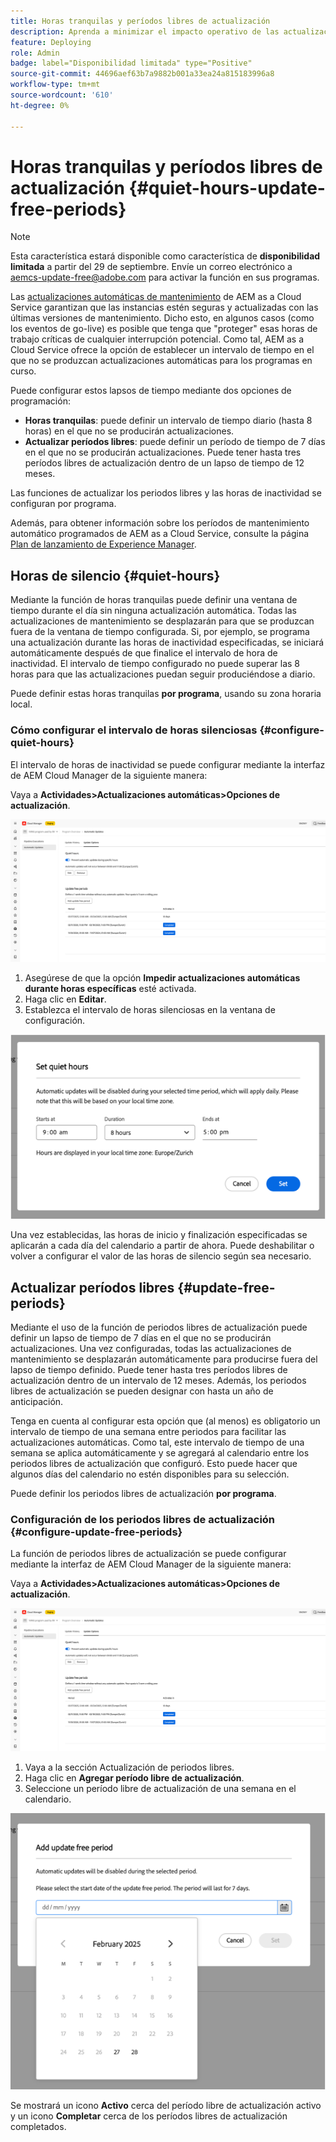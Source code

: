 ```yaml
---
title: Horas tranquilas y períodos libres de actualización
description: Aprenda a minimizar el impacto operativo de las actualizaciones automáticas de AEM as a Cloud Service mediante el uso de horas tranquilas y periodos sin actualizaciones.
feature: Deploying
role: Admin
badge: label="Disponibilidad limitada" type="Positive"
source-git-commit: 44696aef63b7a9882b001a33ea24a815183996a8
workflow-type: tm+mt
source-wordcount: '610'
ht-degree: 0%

---
```


# Horas tranquilas y períodos libres de actualización {#quiet-hours-update-free-periods}

>[!NOTE]
>Esta característica estará disponible como característica de **disponibilidad limitada** a partir del 29 de septiembre. Envíe un correo electrónico a [aemcs-update-free@adobe.com](mailto:aemcs-update-free@adobe.com) para activar la función en sus programas.

Las [actualizaciones automáticas de mantenimiento](/help/implementing/deploying/aem-version-updates.md) de AEM as a Cloud Service garantizan que las instancias estén seguras y actualizadas con las últimas versiones de mantenimiento. Dicho esto, en algunos casos (como los eventos de go-live) es posible que tenga que &quot;proteger&quot; esas horas de trabajo críticas de cualquier interrupción potencial. Como tal, AEM as a Cloud Service ofrece la opción de establecer un intervalo de tiempo en el que no se produzcan actualizaciones automáticas para los programas en curso.

Puede configurar estos lapsos de tiempo mediante dos opciones de programación:

* **Horas tranquilas**: puede definir un intervalo de tiempo diario (hasta 8 horas) en el que no se producirán actualizaciones.
* **Actualizar períodos libres**: puede definir un período de tiempo de 7 días en el que no se producirán actualizaciones. Puede tener hasta tres períodos libres de actualización dentro de un lapso de tiempo de 12 meses.

Las funciones de actualizar los periodos libres y las horas de inactividad se configuran por programa.

Además, para obtener información sobre los períodos de mantenimiento automático programados de AEM as a Cloud Service, consulte la página [Plan de lanzamiento de Experience Manager](https://experienceleague.adobe.com/es/docs/experience-manager-release-information/aem-release-updates/update-releases-roadmap).

## Horas de silencio {#quiet-hours}

Mediante la función de horas tranquilas puede definir una ventana de tiempo durante el día sin ninguna actualización automática. Todas las actualizaciones de mantenimiento se desplazarán para que se produzcan fuera de la ventana de tiempo configurada. Si, por ejemplo, se programa una actualización durante las horas de inactividad especificadas, se iniciará automáticamente después de que finalice el intervalo de hora de inactividad. El intervalo de tiempo configurado no puede superar las 8 horas para que las actualizaciones puedan seguir produciéndose a diario.

Puede definir estas horas tranquilas **por programa**, usando su zona horaria local.

### Cómo configurar el intervalo de horas silenciosas {#configure-quiet-hours}

El intervalo de horas de inactividad se puede configurar mediante la interfaz de AEM Cloud Manager de la siguiente manera:

Vaya a **Actividades>Actualizaciones automáticas>Opciones de actualización**.

![Configuración](assets/main-config.png)

1. Asegúrese de que la opción **Impedir actualizaciones automáticas durante horas específicas** esté activada.
2. Haga clic en **Editar**.
3. Establezca el intervalo de horas silenciosas en la ventana de configuración.

![Configuración de horas silenciosas](assets/quiet-hours.png)

Una vez establecidas, las horas de inicio y finalización especificadas se aplicarán a cada día del calendario a partir de ahora. Puede deshabilitar o volver a configurar el valor de las horas de silencio según sea necesario.

## Actualizar períodos libres {#update-free-periods}

Mediante el uso de la función de periodos libres de actualización puede definir un lapso de tiempo de 7 días en el que no se producirán actualizaciones. Una vez configuradas, todas las actualizaciones de mantenimiento se desplazarán automáticamente para producirse fuera del lapso de tiempo definido. Puede tener hasta tres períodos libres de actualización dentro de un intervalo de 12 meses. Además, los periodos libres de actualización se pueden designar con hasta un año de anticipación.

Tenga en cuenta al configurar esta opción que (al menos) es obligatorio un intervalo de tiempo de una semana entre periodos para facilitar las actualizaciones automáticas. Como tal, este intervalo de tiempo de una semana se aplica automáticamente y se agregará al calendario entre los periodos libres de actualización que configuró. Esto puede hacer que algunos días del calendario no estén disponibles para su selección.

Puede definir los periodos libres de actualización **por programa**.

### Configuración de los periodos libres de actualización {#configure-update-free-periods}

La función de periodos libres de actualización se puede configurar mediante la interfaz de AEM Cloud Manager de la siguiente manera:

Vaya a **Actividades>Actualizaciones automáticas>Opciones de actualización**.

![Configuración](assets/main-config.png)

1. Vaya a la sección Actualización de periodos libres.
2. Haga clic en **Agregar período libre de actualización**.
3. Seleccione un período libre de actualización de una semana en el calendario.

![Actualizar configuración de periodos libres](assets/update-free-periods.png)

Se mostrará un icono **Activo** cerca del período libre de actualización activo y un icono **Completar** cerca de los períodos libres de actualización completados.
